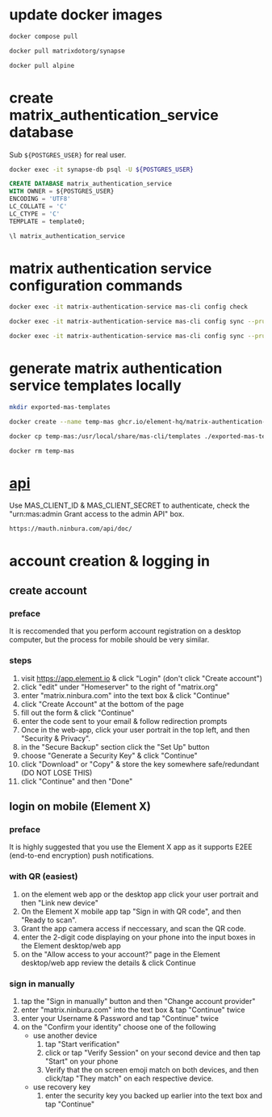 # update docker images
```bash
docker compose pull
```
```bash
docker pull matrixdotorg/synapse
```
```bash
docker pull alpine
```

# create matrix_authentication_service database
Sub `${POSTGRES_USER}` for real user.
```bash
docker exec -it synapse-db psql -U ${POSTGRES_USER}
```
```sql
CREATE DATABASE matrix_authentication_service
WITH OWNER = ${POSTGRES_USER}
ENCODING = 'UTF8'
LC_COLLATE = 'C'
LC_CTYPE = 'C'
TEMPLATE = template0;
```
```bash
\l matrix_authentication_service
```

# matrix authentication service configuration commands
```bash
docker exec -it matrix-authentication-service mas-cli config check
```
```bash
docker exec -it matrix-authentication-service mas-cli config sync --prune
```
```bash
docker exec -it matrix-authentication-service mas-cli config sync --prune --dryrun
```

# generate matrix authentication service templates locally
```bash
mkdir exported-mas-templates
```
```bash
docker create --name temp-mas ghcr.io/element-hq/matrix-authentication-service:latest
```
```bash
docker cp temp-mas:/usr/local/share/mas-cli/templates ./exported-mas-templates
```
```bash
docker rm temp-mas
```

# [api](https://mauth.ninbura.com/api/doc/)
Use MAS_CLIENT_ID & MAS_CLIENT_SECRET to authenticate, check the "urn:mas:admin Grant access to the admin API" box.

```
https://mauth.ninbura.com/api/doc/
```

# account creation & logging in
## create account
### preface
It is reccomended that you perform account registration on a desktop computer, but the process for mobile should be very similar.
### steps
1. visit https://app.element.io & click "Login" (don't click "Create account")
2. click "edit" under "Homeserver" to the right of "matrix.org"
3. enter "matrix.ninbura.com" into the text box & click "Continue"
4. click "Create Account" at the bottom of the page
5. fill out the form & click "Continue"
6. enter the code sent to your email & follow redirection prompts
7. Once in the web-app, click your user portrait in the top left, and then "Security & Privacy".
8. in the "Secure Backup" section click the "Set Up" button
9. choose "Generate a Security Key" & click "Continue"
10. click "Download" or "Copy" & store the key somewhere safe/redundant (DO NOT LOSE THIS)
11. click "Continue" and then "Done"

## login on mobile (Element X)
### preface
It is highly suggested that you use the Element X app as it supports E2EE (end-to-end encryption) push notifications.
### with QR (easiest)
1. on the element web app or the desktop app click your user portrait and then "Link new device"
2. On the Element X mobile app tap "Sign in with QR code", and then "Ready to scan". 
3. Grant the app camera access if neccessary, and scan the QR code.
4. enter the 2-digit code displaying on your phone into the input boxes in the Element desktop/web app
5. on the "Allow access to your account?" page in the Element desktop/web app review the details & click Continue
### sign in manually
1. tap the "Sign in manually" button and then "Change account provider"
2. enter "matrix.ninbura.com" into the text box & tap "Continue" twice
3. enter your Username & Password and tap "Continue" twice
4. on the "Confirm your identity" choose one of the following
    - use another device
        1. tap "Start verification"
        2. click or tap "Verify Session" on your second device and then tap "Start" on your phone
        3. Verify that the on screen emoji match on both devices, and then click/tap "They match" on each respective device.
    - use recovery key
        1. enter the security key you backed up earlier into the text box and tap "Continue"